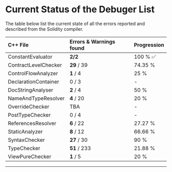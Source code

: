 # Current Status of the Debuger List

The table below list the current state of all the errors reported and described from the Solidity compiler.


| C++ File             | Errors & Warnings found| Progression              |
|:---------------------|:-----------------------|:-------------------------|
| ConstantEvaluator    | **2/2**                | 100 % :white_check_mark: |
| ContractLevelChecker | **29** / 39            | 74.35 %                  |
| ControlFlowAnalyzer | **1** / 4              | 25 %                     |
| DeclarationContainer | 0 / 3                  | -                        |
| DocStringAnalyser    | **2** / 4              | 50 %                     |
| NameAndTypeResolver  | **4** / 20             | 20 %                     |
| OverrideChecker      | TBA                    | -                        |
| PostTypeChecker      | 0 / 4                  | -                        | 
| ReferencesResolver   | **6** / 22             | 27.27 %                  |
| StaticAnalyzer       | **8** / 12             | 66.66 %                  |
| SyntaxChecker        | **27** / 30            | 90 %                     |
| TypeChecker          | **51** / 233           | 21.88 %                  |
| ViewPureChecker      | **1** / 5              | 20 %                     |
 
-----


